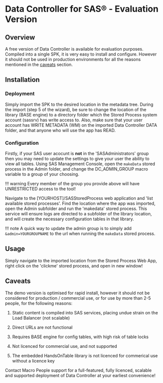 # Data Controller for SAS® - Evaluation Version

## Overview
A free version of Data Controller is available for evaluation purposes. Compiled into a single SPK, it is very easy to install and configure.  However it should not be used in production environments for all the reasons mentioned in the [caveats](#caveats) section.

## Installation

### Deployment

Simply import the SPK to the desired location in the metadata tree.  During the import (step 5 of the wizard), be sure to change the location of the library (BASE engine) to a directory folder which the Stored Process system account (sassrv) has write access to.  Also, make sure that your user account has WRITE METADATA (WM) on the imported Data Controller DATA folder, and that anyone who will use the app has READ.

### Configuration

Firstly, if your SAS user acocunt is **not** in the 'SASAdministrators' group then you may need to update the settings to give your user the ability to view all tables.  Using SAS Management Console, open the `makeData` stored process in the Admin folder, and change the DC_ADMIN_GROUP macro variable to a group of your choosing.

!!! warning
    Every member of the group you provide above will have UNRESTRICTED access to the tool!


Navigate to the [YOURHOST]/SASStoredProcess web application and 'list available stored processes'.  Find the location where the app was imported, open the Admin subfolder and run the 'makedata' stored process. This service will ensure logs are directed to a subfolder of the library location, and will create the necessary configuration tables in that library.

!!! note
    A quick way to update the admin group is to simply add `&admin=YOURGROUPNAME` to the url when running the `makeData` stored process.


## Usage

Simply navigate to the imported location from the Stored Process Web App, right click on the 'clickme' stored process, and open in new window!


## Caveats

The demo version is optimised for rapid install, however it should not be considered for production / commercial use, or for use by more than 2-5 people, for the following reasons:

1) Static content is compiled into SAS services, placing undue strain on the Load Balancer (not scalable)

2) Direct URLs are not functional

3) Requires BASE engine for config tables, with high risk of table locks

4) Not licenced for commercial use, and not supported

5) The embedded HandsOnTable library is not licenced for commerical use without a licence key

Contact Macro People support for a full-featured, fully licenced, scalable and supported deployment of Data Controller at your earliest convenience!
